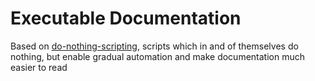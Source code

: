 # Executable Documentation

Based on [do-nothing-scripting][do-nothing-scripting], scripts which in and of themselves do nothing, but enable gradual automation and make documentation much easier to read

[do-nothing-scripting]: https://blog.danslimmon.com/2019/07/15/do-nothing-scripting-the-key-to-gradual-automation/
